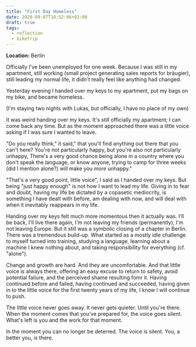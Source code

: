 ```yaml
---
title: "First Day Homeless"
date: 2020-09-07T10:52:06+02:00
draft: true
tags:
  - reflection
  - biketrip
---
```


**Location:** Berlin

Officially I've been unemployed for one week. Because I was still in my
apartment, still working (small project generating sales reports for bräugier),
still leading my normal life, it didn't really feel like anything had changed.

Yesterday evening I handed over my keys to my apartment, put my bags on my bike, and became homeless.

(I'm staying two nights with Lukas, but officially, I have no place of my own)

It was weird handing over my keys. It's still officially my apartment; I can
come back any time. But as the moment approached there was a little voice
asking if I was sure I wanted to leave.

"Do you really think," it said," that you'll find anything out there that you
can't here? You're not particularly happy, but you're also not particularly
unhappy, There's a very good chance being alone in a country where you don't
speak the language, or know anyone, trying to camp for three weeks (did I
mention alone?) will make you *more* unhappy."

"That's a very good point, little voice", I said as I handed over my keys. But
being "just happy enough" is not how I want to lead my life. Giving in to fear
and doubt, having my life be dictated by a copasetic mediocrity, is something I
have dealt with before, am dealing with now, and will deal with when it
inevitably reappears in my life.

Handing over my keys felt much more momentous then it actually was. I'll be
back, I'll live there again, I'm not leaving my friends (permanently), I'm not
leaving Europe. But it still was a symbolic closing of a chapter in Berlin.
There was a tremendous build-up. What started as a mostly idle challenge to
myself turned into training, studying a language, learning about a machine I
knew nothing about, and taking responsibility for everything (cf. "alone").

Change and growth are hard. And they are uncomfortable. And that little voice
is always there, offering an easy excuse to return to safety, avoid potential
failure, and the perceived shame resulting fomr it. Having continued before and
failed, having continued and succeeded, having given in to the little voice for
the first twenty years of my life, I know I will continue to push.

The little voice never goes away. It never gets quieter. Until you're there.
When the moment comes that you've prepared for, the voice goes silent. What's
left is you and the work for that moment.

In the moment you can no longer be deterred. The voice is silent. You, a better
you, is there.
